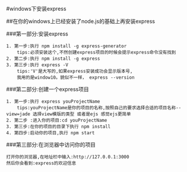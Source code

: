 
#windows下安装express

##在你的windows上已经安装了node.js的基础上再安装express

###第一部分:安装express 

    1. 第一步:执行 npm install -g express-generator 
        tips:必须安装这个,不然创建express项目的时候会提示express命令没有找到
    2. 第二步:执行 npm install -g express
    3. 第三步:执行 express -V
        tips:'V'是大写的,如果express安装成功会显示版本号,
        我用的是window10。貌似不一样， express --version

###第二部分:创建一个express项目 

    1. 第一步:执行 express youProjectName
        tips:youProjectName是你的项目的名称,按照自己的要求选择合适的项目名称--view=jade 选择view模版的类型 或者是ejs 感觉ejs更简单
    2. 第二步 :进入你的项目:cd youProjectName
    3. 第三步:在你的项目的目录下执行 npm install
    4. 第四步:启动你的项目,执行 npm start
    
###第三部分:在浏览器中访问你的项目
    
    打开你的浏览器,在地址栏中输入:http://127.0.0.1:3000
    然后你会看到:express的欢迎信息 